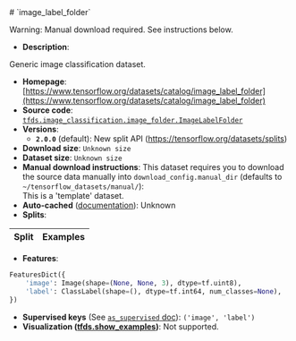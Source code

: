 <div itemscope itemtype="http://schema.org/Dataset">
  <div itemscope itemprop="includedInDataCatalog" itemtype="http://schema.org/DataCatalog">
    <meta itemprop="name" content="TensorFlow Datasets" />
  </div>
  <meta itemprop="name" content="image_label_folder" />
  <meta itemprop="description" content="Generic image classification dataset.&#10;&#10;To use this dataset:&#10;&#10;```python&#10;import tensorflow_datasets as tfds&#10;&#10;ds = tfds.load(&#x27;image_label_folder&#x27;, split=&#x27;train&#x27;)&#10;for ex in ds.take(4):&#10;  print(ex)&#10;```&#10;&#10;See [the guide](https://www.tensorflow.org/datasets/overview) for more&#10;informations on [tensorflow_datasets](https://www.tensorflow.org/datasets).&#10;&#10;" />
  <meta itemprop="url" content="https://www.tensorflow.org/datasets/catalog/image_label_folder" />
  <meta itemprop="sameAs" content="https://www.tensorflow.org/datasets/catalog/image_label_folder" />
  <meta itemprop="citation" content="" />
</div>
# `image_label_folder`

Warning: Manual download required. See instructions below.

*   **Description**:

Generic image classification dataset.

*   **Homepage**:
    [https://www.tensorflow.org/datasets/catalog/image_label_folder](https://www.tensorflow.org/datasets/catalog/image_label_folder)
*   **Source code**:
    [`tfds.image_classification.image_folder.ImageLabelFolder`](https://github.com/tensorflow/datasets/tree/master/tensorflow_datasets/image_classification/image_folder.py)
*   **Versions**:
    *   **`2.0.0`** (default): New split API
        (https://tensorflow.org/datasets/splits)
*   **Download size**: `Unknown size`
*   **Dataset size**: `Unknown size`
*   **Manual download instructions**: This dataset requires you to download the
    source data manually into `download_config.manual_dir`
    (defaults to `~/tensorflow_datasets/manual/`):<br/>
    This is a 'template' dataset.
*   **Auto-cached**
    ([documentation](https://www.tensorflow.org/datasets/performances#auto-caching)):
    Unknown
*   **Splits**:

Split | Examples
:---- | -------:

*   **Features**:

```python
FeaturesDict({
    'image': Image(shape=(None, None, 3), dtype=tf.uint8),
    'label': ClassLabel(shape=(), dtype=tf.int64, num_classes=None),
})
```

*   **Supervised keys** (See
    [`as_supervised` doc](https://www.tensorflow.org/datasets/api_docs/python/tfds/load#args)):
    `('image', 'label')`
*   **Visualization
    ([tfds.show_examples](https://www.tensorflow.org/datasets/api_docs/python/tfds/visualization/show_examples))**:
    Not supported.
